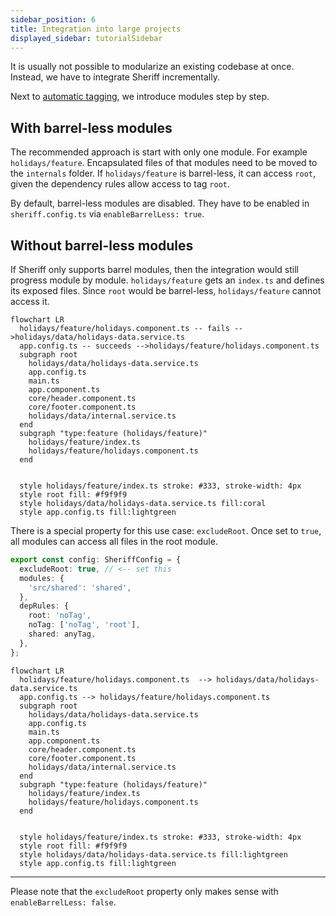 ```yaml
---
sidebar_position: 6
title: Integration into large projects
displayed_sidebar: tutorialSidebar
---
```

It is usually not possible to modularize an existing codebase at once. Instead, we have to integrate Sheriff
incrementally.

Next to [automatic tagging](./dependency-rules#automatic-tagging), we introduce modules step by step.

## With barrel-less modules

The recommended approach is start with only one module. For example `holidays/feature`. Encapsulated files of that modules need to be moved to the `internals` folder. If `holidays/feature` is barrel-less, it can access `root`, given the dependency rules allow access to tag `root`.

By default, barrel-less modules are disabled. They have to be enabled in `sheriff.config.ts` via `enableBarrelLess: true`.

## Without barrel-less modules

If Sheriff only supports barrel modules, then the integration would still progress module by module. `holidays/feature` gets an `index.ts` and defines its exposed files. Since `root` would be barrel-less, `holidays/feature` cannot access it.

```mermaid
flowchart LR
  holidays/feature/holidays.component.ts -- fails -->holidays/data/holidays-data.service.ts
  app.config.ts -- succeeds -->holidays/feature/holidays.component.ts
  subgraph root
    holidays/data/holidays-data.service.ts
    app.config.ts
    main.ts
    app.component.ts
    core/header.component.ts
    core/footer.component.ts
    holidays/data/internal.service.ts
  end
  subgraph "type:feature (holidays/feature)"
    holidays/feature/index.ts
    holidays/feature/holidays.component.ts
  end


  style holidays/feature/index.ts stroke: #333, stroke-width: 4px
  style root fill: #f9f9f9
  style holidays/data/holidays-data.service.ts fill:coral
  style app.config.ts fill:lightgreen
```

There is a special property for this use case: `excludeRoot`. Once set to `true`, all modules can access all files in the root module.

```typescript
export const config: SheriffConfig = {
  excludeRoot: true, // <-- set this
  modules: {
    'src/shared': 'shared',
  },
  depRules: {
    root: 'noTag',
    noTag: ['noTag', 'root'],
    shared: anyTag,
  },
};
```

```mermaid
flowchart LR
  holidays/feature/holidays.component.ts  --> holidays/data/holidays-data.service.ts
  app.config.ts --> holidays/feature/holidays.component.ts
  subgraph root
    holidays/data/holidays-data.service.ts
    app.config.ts
    main.ts
    app.component.ts
    core/header.component.ts
    core/footer.component.ts
    holidays/data/internal.service.ts
  end
  subgraph "type:feature (holidays/feature)"
    holidays/feature/index.ts
    holidays/feature/holidays.component.ts
  end


  style holidays/feature/index.ts stroke: #333, stroke-width: 4px
  style root fill: #f9f9f9
  style holidays/data/holidays-data.service.ts fill:lightgreen
  style app.config.ts fill:lightgreen
```

---

Please note that the `excludeRoot` property only makes sense with `enableBarrelLess: false`.
